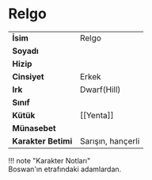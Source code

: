 # Relgo   
  
<div class="grid" markdown>  
  
|  |  |  
|---|---|  
| **İsim** | Relgo |  
| **Soyadı** |  |  
| **Hizip** |  |  
| **Cinsiyet** | Erkek |  
| **Irk** | Dwarf(Hill) |  
| **Sınıf** |  |  
| **Kütük** | [[Yenta]] |  
| **Münasebet** |  |  
| **Karakter Betimi** | Sarışın, hançerli |  
  
  
!!! note "Karakter Notları"  
	Boswan'ın etrafındaki adamlardan.  
  
  
</div>